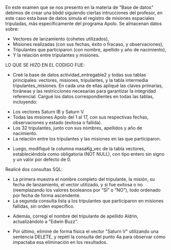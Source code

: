 En este examen que se nos presento en la materia de "Base de datos" debimos de crear una bbdd siguiendo ciertas intrucciones del profesor, en este caso 
esta base de datos simula el registro de misiones espaciales tripuladas, más específicamente del programa Apolo. Se almacenan datos sobre:
* Vectores de lanzamiento (cohetes utilizados),
* Misiones realizadas (con sus fechas, éxito o fracaso, y observaciones),
* Tripulantes que participaron (con nombre, apellido y año de nacimiento),
* Y la relación entre tripulantes y misiones.

LO QUE SE HIZO EN EL CODIGO FUE:
- Creé la base de datos actividad_entregable2 y todas sus tablas principales: vectores, misiones, tripulantes, y la tabla intermedia tripulantes_misiones. 
En cada una de ellas apliqué las claves primarias, foráneas y las restricciones necesarias para garantizar la integridad referencial.
Cargué los datos correspondientes en todas las tablas, incluyendo:
* Los vectores Saturn IB y Saturn V.
* Todas las misiones Apolo del 1 al 17, con sus respectivas fechas, observaciones y estado (exitosa o fallida).
* Los 32 tripulantes, junto con sus nombres, apellidos y año de nacimiento.
* La relación entre los tripulantes y las misiones en las que participaron.

- Luego, modifiqué la columna masaKg_vec de la tabla vectores, estableciéndola como obligatoria (NOT NULL), con tipo entero sin signo y un valor por defecto de 0.

Realicé dos consultas SQL:
* La primera muestra el nombre completo del tripulante, la misión, su fecha de lanzamiento, 
el vector utilizado, y si fue exitosa o no (reemplazando los valores booleanos por “SÍ” o “NO”), todo ordenado por fecha de forma ascendente.
* La segunda consulta lista a los tripulantes que participaron en misiones fallidas, sin orden específico.

- Además, corregí el nombre del tripulante de apellido Aldrin, actualizándolo a "Edwin Buzz".

- Por último, eliminé de forma física el vector "Saturn V" utilizando una sentencia DELETE, y repetí la consulta del punto 4a para observar cómo impactaba esa eliminación en los resultados.
